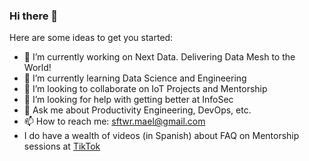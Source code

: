 ### Hi there 👋

Here are some ideas to get you started:

- 🔭 I’m currently working on Next Data. Delivering Data Mesh to the World!
- 🌱 I’m currently learning Data Science and Engineering
- 👯 I’m looking to collaborate on IoT Projects and Mentorship
- 🤔 I’m looking for help with getting better at InfoSec
- 💬 Ask me about Productivity Engineering, DevOps, etc.
- 📫 How to reach me: sftwr.mael@gmail.com
- I do have a wealth of videos (in Spanish) about FAQ on Mentorship sessions at [TikTok](https://tiktok.com/@eldermael)

